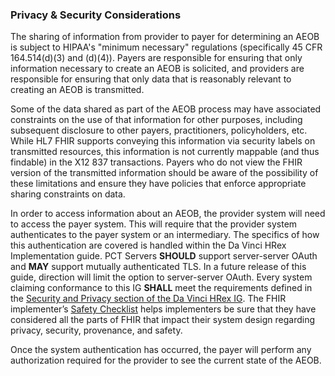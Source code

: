 ### Privacy & Security Considerations
The sharing of information from provider to payer for determining an AEOB is subject to HIPAA's "minimum necessary" regulations (specifically 45 CFR 164.514(d)(3) and (d)(4)). Payers are responsible for ensuring that only information necessary to create an AEOB is solicited, and providers are responsible for ensuring that only data that is reasonably relevant to creating an AEOB is transmitted.

Some of the data shared as part of the AEOB process may have associated constraints on the use of that information for other purposes, including subsequent disclosure to other payers, practitioners, policyholders, etc. While HL7 FHIR supports conveying this information via security labels on transmitted resources, this information is not currently mappable (and thus findable) in the X12 837 transactions. Payers who do not view the FHIR version of the transmitted information should be aware of the possibility of these limitations and ensure they have policies that enforce appropriate sharing constraints on data.

In order to access information about an AEOB, the provider system will need to access the payer system. This will require that the provider system authenticates to the payer system or an intermediary. The specifics of how this authentication are covered is handled within the Da Vinci HRex Implementation guide. PCT Servers **SHOULD** support server-server OAuth and **MAY** support mutually authenticated TLS. In a future release of this guide, direction will limit the option to server-server OAuth. Every system claiming conformance to this IG **SHALL** meet the requirements defined in the [Security and Privacy section of the Da Vinci HRex IG](http://hl7.org/fhir/us/davinci-hrex/2020Sep/security.html). The FHIR implementer’s [Safety Checklist](http://hl7.org/fhir/R4/safety.html) helps implementers be sure that they have considered all the parts of FHIR that impact their system design regarding privacy, security, provenance, and safety.

Once the system authentication has occurred, the payer will perform any authorization required for the provider to see the current state of the AEOB.
